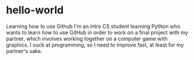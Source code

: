 # hello-world
Learning how to use Github
I'm an intro CS student learning Python who wants to learn how to use GitHub in order to work on a final project with my partner, which involves working together on a computer game with graphics. I suck at programming, so I need to improve fast, at least for my partner's sake.
